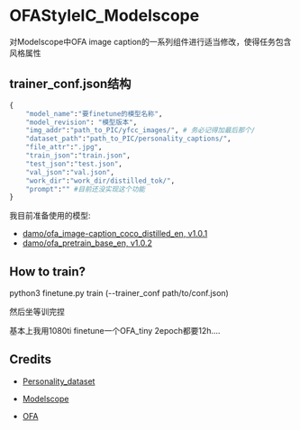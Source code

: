 # OFAStyleIC_Modelscope
对Modelscope中OFA image caption的一系列组件进行适当修改，使得任务包含风格属性

## trainer_conf.json结构
```py
{
    "model_name":"要finetune的模型名称",
    "model_revision": "模型版本",
    "img_addr":"path_to_PIC/yfcc_images/", # 务必记得加最后那个/
    "dataset_path":"path_to_PIC/personality_captions/",
    "file_attr":".jpg",
    "train_json":"train.json",
    "test_json":"test.json",
    "val_json":"val.json",
    "work_dir":"work_dir/distilled_tok/",
    "prompt":"" #目前还没实现这个功能
}
```

我目前准备使用的模型:
- [damo/ofa_image-caption_coco_distilled_en, v1.0.1](https://modelscope.cn/models/damo/ofa_image-caption_coco_distilled_en/summary)
- [damo/ofa_pretrain_base_en, v1.0.2](https://modelscope.cn/models/damo/ofa_pretrain_base_en/summary)

## How to train?
python3 finetune.py train (--trainer_conf path/to/conf.json)

然后坐等训完捏

基本上我用1080ti finetune一个OFA_tiny 2epoch都要12h....


## Credits
- [Personality_dataset](https://openaccess.thecvf.com/content_CVPR_2019/html/Shuster_Engaging_Image_Captioning_via_Personality_CVPR_2019_paper.html)

- [Modelscope](https://modelscope.cn)

- [OFA](https://github.com/OFA-Sys/OFA)
